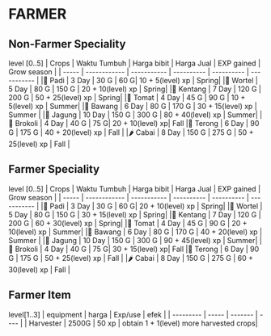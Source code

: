 # FARMER

## Non-Farmer Speciality

level [0..5]
| Crops | Waktu Tumbuh | Harga bibit | Harga Jual | EXP gained | Grow season |
| ----- | ------------ | ----------- | ---------- | ---------- | ----------- |
|🌾 Padi | 3 Day | 30 G | 60 G| 10 + 5(level) xp | Spring|
|🥕 Wortel | 5 Day | 80 G | 150 G | 20 + 10(level) xp | Spring|
|🥔 Kentang | 7 Day | 120 G | 200 G | 50 + 25(level) xp | Spring|
|🍅 Tomat | 4 Day | 45 G | 90 G | 10 + 5(level) xp | Summer|
|🧅 Bawang | 6 Day | 80 G | 170 G | 30 + 15(level) xp | Summer |
|🌽 Jagung | 10 Day | 150 G | 300 G | 80 + 40(level) xp | Summer|
|🥦 Brokoli | 4 Day | 40 G | 75 G| 20 + 10(level) xp| Fall
|🍆 Terong | 6 Day | 90 G | 175 G | 40 + 20(level) xp | Fall |
|🌶️ Cabai | 8 Day | 150 G | 275 G | 50 + 25(level) xp | Fall |

## Farmer Speciality

level [0..5]
| Crops | Waktu Tumbuh | Harga bibit | Harga Jual | EXP gained | Grow season |
| ----- | ------------ | ----------- | ---------- | ---------- | ----------- |
|🌾 Padi | 3 Day | 30 G | 60 G| 20 + 10(level) xp | Spring|
|🥕 Wortel | 5 Day | 80 G | 150 G | 30 + 15(level) xp | Spring|
|🥔 Kentang | 7 Day | 120 G | 200 G | 60 + 30(level) xp | Spring|
|🍅 Tomat | 4 Day | 45 G | 90 G | 20 + 10(level) xp | Summer|
|🧅 Bawang | 6 Day | 80 G | 170 G | 40 + 20(level) xp | Summer |
|🌽 Jagung | 10 Day | 150 G | 300 G | 90 + 45(level) xp | Summer|
|🥦 Brokoli | 4 Day | 40 G | 75 G| 30 + 15(level) xp| Fall
|🍆 Terong | 6 Day | 90 G | 175 G | 50 + 25(level) xp | Fall |
|🌶️ Cabai | 8 Day | 150 G | 275 G | 60 + 30(level) xp | Fall |

## Farmer Item

level[1..3]
| equipment | harga | Exp/use | efek |
| --------- | ----- | ------- | ---- |
| Harvester | 2500G | 50 xp | obtain 1 + 1(level) more harvested crops|
